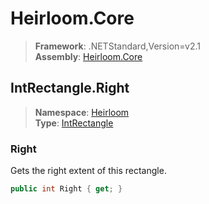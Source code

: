 # Heirloom.Core

> **Framework**: .NETStandard,Version=v2.1  
> **Assembly**: [Heirloom.Core][0]  

## IntRectangle.Right

> **Namespace**: [Heirloom][0]  
> **Type**: [IntRectangle][1]  

### Right

Gets the right extent of this rectangle.

```cs
public int Right { get; }
```

[0]: ../../../Heirloom.Core.md
[1]: ../IntRectangle.md
